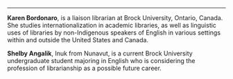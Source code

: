 ---
**Karen Bordonaro**, is a liaison librarian at Brock University, Ontario, Canada. She studies internationalization in academic libraries, as well as linguistic uses of libraries by non-Indigenous speakers of English in various settings within and outside the United States and Canada.

**Shelby Angalik**, Inuk from Nunavut, is a current Brock University undergraduate student majoring in English who is considering the profession of librarianship as a possible future career.